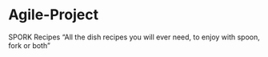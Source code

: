 # Agile-Project

SPORK Recipes
“All the dish recipes you will ever need, to enjoy with spoon, fork or both”

